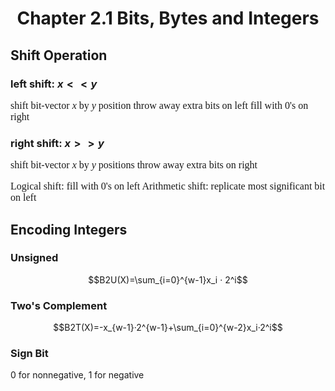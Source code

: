 # <center>Chapter 2.1 Bits, Bytes and Integers

## Shift Operation
### left shift: $x << y$
<font size =3 face="Consolas">

shift bit-vector $x$ by $y$ position
throw away extra bits on left
fill with 0's on right
</font>

### right shift: $x>>y$
<font size =3 face="Consolas">

shift bit-vector $x$ by $y$ positions 
throw away extra bits on right

Logical shift: fill with 0's on left
Arithmetic shift: replicate most significant bit on left
</font>

## Encoding Integers
### Unsigned 
$$B2U(X)=\sum_{i=0}^{w-1}x_i · 2^i$$
### Two's Complement
$$B2T(X)=-x_{w-1}·2^{w-1}+\sum_{i=0}^{w-2}x_i·2^i$$

### Sign Bit
0 for nonnegative, 1 for negative<end>


